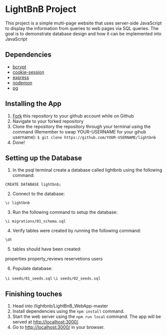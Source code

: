 # LightBnB Project

This project is a simple multi-page website that uses server-side JavaScript to display the information from queries to web pages via SQL queries. The goal is to demonstrate database design and how it can be implemented into JavaScript

## Dependencies

- [bcrypt](https://www.npmjs.com/package/bcrypt)
- [cookie-session](https://www.npmjs.com/package/cookie-session)
- [express](https://www.npmjs.com/package/express)
- [nodemon](https://www.npmjs.com/package/nodemon)
- [pg](https://www.npmjs.com/package/pg)


## Installing the App

1. [Fork](https://docs.github.com/en/get-started/quickstart/fork-a-repo) this repository to your github account while on Github
2. Navigate to your forked repository
3. Clone the repository the repository through your terminal using the command (Remember to swap YOUR-USERNAME for your gihub username):
  `$ git clone https://github.com/YOUR-USERNAME/lightbnb`
4. Done!

## Setting up the Database

1. In the psql terminal create a database called lightbnb using the following command:

`CREATE DATABASE lightbnb;`

2. Connect to the database:

`\c lightbnb`

3. Run the following command to setup the database:

`\i migrations/01_schema.sql`

4. Verify tables were created by running the following command:

`\dt`

5. tables should have been created:

properties
property_reviews
reservetions
users

6. Populate database:

`\i seeds/01_seeds.sql`
`\i seeds/02_seeds.sql`

## Finishing touches
1. Head into /lightbnb/LightBnB_WebApp-master
3. Install dependencies using the `npm install` command.
3. Start the web server using the `npm run local` command. The app will be served at <http://localhost:3000/>.
4. Go to <http://localhost:3000/> in your browser.
